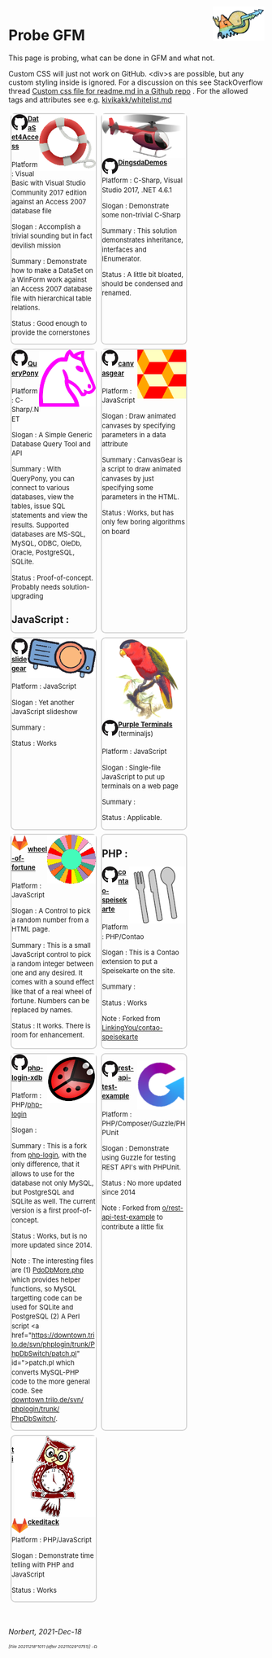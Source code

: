 ﻿<style id="id20211218o1054">
   /* ruleset 20211218°1021 See https://css-tricks.com/snippets/css/a-guide-to-flexbox/ [ref 20211218°1112] */
   div.BoxForProjectBoxes { display:inline-flex; flex-wrap:wrap; }
   div.BoxForProjectBoxes > div {
                       max-width:277px; width:33%;
                       border:2px solid LightGray; border-radius:0.7em;
                       margin:0.3em 0.3em 0.3em 0.3em;
                       font-size:small; line-height:1.4em;
   }
</style>

<img src="./../icos/20151109o201812.wallpaintinglogoflat.v0.x0256y0168.png" align="right" width="102" height="67" alt="Logo 20151109°201812">

# Probe GFM

This page is probing, what can be done in GFM and what not.

Custom CSS will just not work on GitHub. &lt;div&gt;s are possible, but any
 custom styling inside is ignored. For a discussion on this see StackOverflow thread
 [Custom css file for readme.md in a Github repo](https://stackoverflow.com/questions/51956361/custom-css-file-for-readme-md-in-a-github-repo "[ref 20211218°1224]")
 . For the allowed tags and attributes see e.g.
 [kivikakk/whitelist.md](https://gist.github.com/kivikakk/622b5dcf395e26c49e2334f0eb19e6f9 "[ref 20230211°0941, 20211218°1225]")
 

<div class="BoxForProjectBoxes" id="id20211218o1055">
<div id="">

<img src="./../icos/20211205o0923.livesaver.v2.x0128y0128.png" align="right" width="112" height="112" alt="Logo 20211205°0923">

<img src="./../icos/20180615o0435.githubmark1.v0.x0032y0032.png" style="float:left;" alt="GitHub icon" id="">

<h4 style="margin-top:0;" id="">
               <a href="https://github.com/normai/DataSet4Access" id="">DataSet4Access</a>
</h4>

Platform : Visual Basic with Visual Studio Community 2017 edition against an Access 2007 database file

Slogan : Accomplish a trivial sounding but in fact devilish mission

Summary : Demonstrate how to make a DataSet on a WinForm work against an Access 2007 database file with hierarchical table relations. 

Status : Good enough to provide the cornerstones

</div>
<div id="id20211218o1056">


<img src="./../icos/20211206o1243.red-helicopter.v1.x0256y0133.png" align="right" width="166" height="86" alt="Logo 20211206°1243">

<img src="./../icos/20180615o0435.githubmark1.v0.x0032y0032.png" style="float:left;" alt="GitHub icon" id="">

<h4 style="margin-top:0;" id="">
               <a href="https://github.com/normai/DingsdaDemos" id="">DingsdaDemos</a>
</h4>

Platform : C-Sharp, Visual Studio 2017, .NET 4.6.1

Slogan : Demonstrate some non-trivial C-Sharp

Summary : This solution demonstrates inheritance, interfaces and IEnumerator.

Status : A little bit bloated, should be condensed and renamed.

</div>
<div id="id20211218o1057">

<img src="./../icos/20130705o0812.mcol-chess-horse.v0.x0200y0200.png" align="right" width="112" height="112" alt="Logo 20130705°0812">

<img src="./../icos/20180615o0435.githubmark1.v0.x0032y0032.png" style="float:left;" alt="GitHub icon" id="">
<h4 id="">
               <a href="https://github.com/normai/QueryPony" id="">QueryPony</a>
</h4>

Platform : C-Sharp/.NET

Slogan : A Simple Generic Database Query Tool and API

Summary : With QueryPony, you can connect to various databases, view the tables, issue SQL statements and view the results. Supported databases are MS-SQL, MySQL, ODBC, OleDb, Oracle, PostgreSQL, SQLite.

Status : Proof-of-concept. Probably needs solution-upgrading

## JavaScript :

</div>
<div id="">

<img src="./../icos/20211218o0925.pattern-diamond-cubes-2.v1.x0128y0128.png" align="right" width="96" height="96" alt="Logo 20211218°0925">

<img src="./../icos/20180615o0435.githubmark1.v0.x0032y0032.png" style="float:left;" alt="GitHub icon" id="">
<h4 id="">
               <a href="https://github.com/normai/canvasgear" id="">canvasgear</a>
</h4>

Platform : JavaScript

Slogan : Draw animated canvases by specifying parameters in a data attribute

Summary : CanvasGear is a script to draw animated canvases by just specifying some parameters in the HTML.

Status : Works, but has only few boring algorithms on board

</div>
<div id="">

<img src="./../icos/20190123o1126.plasticineprojector.v2.x0192y0112.png" align="right" width="134" height="78" alt="Logo 20130705°0812">

<img src="./../icos/20180615o0435.githubmark1.v0.x0032y0032.png" style="float:left;" alt="GitHub icon" id="">
<h4 id="">
               <a href="https://github.com/normai/slidegear" id="">slidegear</a>
</h4>

Platform : JavaScript

Slogan : Yet another JavaScript slideshow

Summary :

Status : Works

</div>
<div id="">

<img src="./../icos/20210512o1713.purple-bellied-lory.v2.x0256y0256.png" align="right" width="160" height="160" alt="Logo 20210512°1713">

<img src="./../icos/20180615o0435.githubmark1.v0.x0032y0032.png" style="float:left;" alt="GitHub icon" id="">
<h4 id="">
               <a href="https://github.com/normai/terminaljs" id="">Purple Terminals</a>
               <span style="font-weight:normal;">(terminaljs)</span>
</h4>

Platform : JavaScript

Slogan : Single-file JavaScript to put up terminals on a web page

Summary :

Status : Applicable.

</div>
<div id="">

<img src="./../icos/20210820o1133.blank-wof-1-3162961.v0.x0128y0128.png" align="right" width="96" height="96" alt="Logo 20210820°1133">

<img src="./../icos/20191224o1353.gitlab.v2.x0032y0032.png" style="float:left;" alt="GitLab icon" id="">
<h4 id="">
               <a href="https://gitlab.com/normai/wheel-of-fortune" id="">wheel-of-fortune</a>
</h4>

Platform : JavaScript

Slogan : A Control to pick a random number from a HTML page.

Summary : This is a small JavaScript control to pick a random integer
 between one and any desired. It comes with a sound effect like that
 of a real wheel of fortune. Numbers can be replaced by names.

Status : It works. There is room for enhancement.

</div>
<div id="">

## PHP :

<img src="./../icos/20211218o0933.cutlery-69792.v2.x0128y0128.png" align="right" width="112" height="112"
 alt="Logo 20211218°0933">

<img src="./../icos/20180615o0435.githubmark1.v0.x0032y0032.png" style="float:left;" alt="GitHub icon" id="">
<h4 id="">
               <a href="https://github.com/normai/contao-speisekarte" id="">contao-speisekarte</a>
</h4>

Platform : PHP/Contao

Slogan : This is a Contao extension to put a Speisekarte on the site.

Summary :

Status : Works

Note : Forked from [LinkingYou/contao-speisekarte](https://github.com/LinkingYou/contao-speisekarte)

</div>
<div id="">

<img src="./../icos/20140713o061302.KlausGena_Ladybird_1.x0180y0180.png" align="right" width="96" height="96" alt="Logo 20140713°061302">

<img src="./../icos/20180615o0435.githubmark1.v0.x0032y0032.png" style="float:left;" alt="GitHub icon" id="">
<h4 id="">
               <a href="https://github.com/normai/php-login-xdb" id="">php-login-xdb</a>
</h4>

Platform : PHP/[php-login](https://github.com/panique/php-login)

Slogan :

Summary : This is a fork from [php-login](https://github.com/panique/php-login),
 with the only difference, that it allows to use for the database not only MySQL,
 but PostgreSQL and SQLite as well. The current version is a first proof-of-concept.

Status : Works, but is no more updated since 2014.

Note : The interesting files are
 (1) <a href="https://github.com/normai/php-login-xdb/blob/master/application/PdoDbMore.php" id="">PdoDbMore.php</a>
 which provides helper functions, so MySQL targetting code can be used for SQLite and PostgreSQL
 (2) A Perl script <a href="https://downtown.trilo.de/svn/phplogin/trunk/PhpDbSwitch/patch.pl" id=">patch.pl</a>
 which converts MySQL-PHP code to the more general code.
 See <a href="https://downtown.trilo.de/svn/phplogin/trunk/PhpDbSwitch/index.html" id="">downtown.trilo.de/&#8203;svn/&#8203;phplogin/&#8203;trunk/&#8203;PhpDbSwitch/</a>.

</div>
<div id="">

<img src="./../icos/20211218o0943.guzzle-rest-api-test.v3.x0128y0128.png" align="right" width="96" height="96"
 alt="Logo 20211218°0943">

<img src="./../icos/20180615o0435.githubmark1.v0.x0032y0032.png" style="float:left;" alt="GitHub icon" id="">
<h4 id="">
               <a href="https://github.com/normai/rest-api-test-example" id="">rest-api-test-example</a>
</h4>

Platform : PHP/Composer/Guzzle/PHPUnit

Slogan : Demonstrate using Guzzle for testing REST API's with PHPUnit.

Status : No more updated since 2014

Note : Forked from [o/rest-api-test-example](https://github.com/o/rest-api-test-example)
 to contribute a little fix

</div>
<div id="">

<img src="./../icos/20210904o1113.owl-clock-2.v2.x0256y0256.png" align="right" width="160" height="160" alt="Logo 20210904°1113">

<img src="./../icos/20191224o1353.gitlab.v2.x0032y0032.png" style="float:left;" alt="GitHub icon" id="">
<h4 id="">
               <a href="https://gitlab.com/normai/tickeditack" id="">tickeditack</a>
</h4>

Platform : PHP/JavaScript

Slogan : Demonstrate time telling with PHP and JavaScript

Status : Works

</div>
</div>

&nbsp;

*Norbert, 2021-Dec-18*

<sup><sub><sup>*[File 20211218°1011 (after 20211029°0751)]* ܀Ω</sup></sub></sup>
